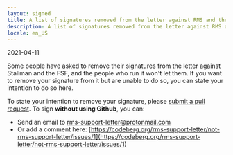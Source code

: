 ```yaml
---
layout: signed
title: A list of signatures removed from the letter against RMS and the FSF
description: A list of signatures removed from the letter against RMS and the FSF
locale: en_US
---
```


2021-04-11

Some people have asked to remove their signatures from the letter against Stallman and the FSF, and the people who run it won't let them.
If you want to remove your signature from it but are unable to do so, you can state your intention to do so here.

To state your intention to remove your signature, please [submit a pull
request](https://github.com/rms-support-letter/revoke-open-letter-signature/pulls).
To sign **without using Github**, you can:
- Send an email to [rms-support-letter@protonmail.com](mailto:rms-support-letter@protonmail.com)
- Or add a comment here: [https://codeberg.org/rms-support-letter/not-rms-support-letter/issues/1](https://codeberg.org/rms-support-letter/not-rms-support-letter/issues/1)
